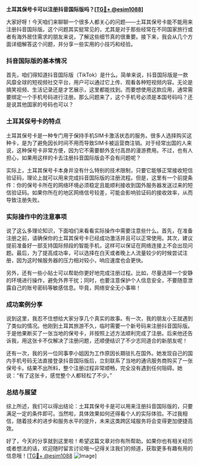 **土耳其保号卡可以注册抖音国际版吗？[[TG💪+ @esim1088](https://t.me/s/esim1088)]**

大家好呀！今天咱们来聊聊一个很多人都关心的问题——土耳其保号卡能不能用来注册抖音国际版。这个问题其实挺常见的，尤其是对于那些经常在不同国家旅行或者有海外居住需求的朋友来说，了解这些细节真的很重要。接下来，我会从几个方面详细解答这个问题，并分享一些实用的小技巧和经验。

### 抖音国际版的基本情况

首先，咱们得知道抖音国际版（TikTok）是什么。简单来说，抖音国际版是一款风靡全球的短视频社交平台，用户可以通过它上传、观看各种短视频内容。无论是搞笑视频、生活记录还是才艺展示，这里都能找到。而要想使用这款应用，通常需要绑定一个手机号码进行注册。那么问题来了，这个手机号必须是本国号码吗？还是说其他国家的号码也可以？

### 土耳其保号卡的特点

土耳其保号卡是一种专门用于保持手机SIM卡激活状态的服务。很多人选择购买这种卡，是为了避免因长时间不用而导致SIM卡被运营商注销。对于经常出国的人来说，这种保号卡非常方便，因为它不需要额外支付高昂的漫游费用。不过，也有人担心，如果用这样的卡去注册抖音国际版会不会有问题呢？

实际上，土耳其保号卡本身并没有什么特别的技术限制，只要它能够正常接收短信验证码，理论上就可以用来完成抖音国际版的注册流程。但是，这里有一个前提条件：你的保号卡所在的网络环境必须稳定且能顺利接收到国外服务器发送过来的短信验证码。如果你所在的地区网络信号较差，可能会影响验证码的接收效率，从而导致注册失败。

### 实际操作中的注意事项

说了这么多理论知识，下面咱们来看看实际操作中需要注意些什么。首先，在准备注册之前，请确保你的土耳其保号卡已经成功激活并且可以正常使用。其次，建议提前准备好一部支持国际频段的智能手机，这样可以保证在网络连接上不会出现问题。最后，为了提高成功率，可以选择在白天或者晚上人流量较少的时候尝试注册，因为这时候服务器的压力相对较小，响应速度也会更快。

另外，还有一些小贴士可以帮助你更好地完成注册过程。比如，尽量选择一个安静的环境进行操作，避免外界干扰；同时，也要注意保护个人信息安全，不要随意泄露自己的账号密码等敏感信息。毕竟，网络安全无小事嘛！

### 成功案例分享

说到这里，我忍不住想给大家分享几个真实的故事。有一次，我的朋友小王就遇到了类似的情况。他刚到土耳其旅游不久，临时需要一个新号码来注册抖音国际版。于是他果断买了一张当地的保号卡，并按照上述方法顺利完成了注册。后来他还告诉我，用这张卡不仅解决了注册问题，还顺便结识了不少志同道合的新朋友呢！

还有一次，我的另一位同事李小姐因为工作原因长期驻扎在国外。她发现自己的国内手机号码无法直接登录抖音国际版后，立刻联系了当地的通讯服务商购买了一张保号卡。结果不出所料，整个注册过程非常顺畅，完全没有遇到任何阻碍。她说：“有了这张卡，感觉整个人都轻松了不少。”

### 总结与展望

综上所述，我们可以得出结论：土耳其保号卡是可以用来注册抖音国际版的，只要满足一定的条件即可。当然啦，具体效果如何还得看个人的实际体验。不过我相信，随着技术的进步和服务水平的提升，未来这类跨区域服务将会变得更加便捷高效。

好了，今天的分享就到这里啦！希望这篇文章对你有所帮助。如果你也有相关经历或者想法的话，欢迎随时留言讨论哦～记得关注我们的频道，获取更多有趣有用的信息哦！[[TG💪+ @esim1088](https://t.me/s/esim1088) ![Image](https://i.postimg.cc/4NQfJmqS/Snipaste-2025-05-13-00-14-12.png)]